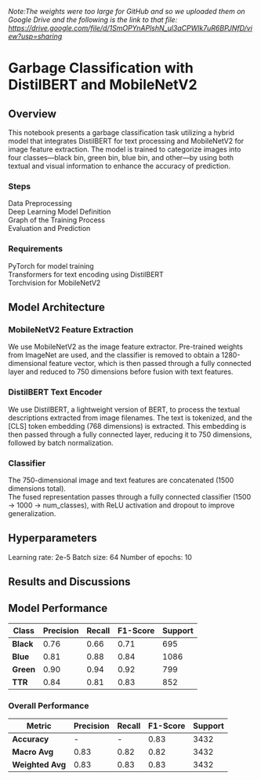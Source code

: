 _Note:The weights were too large for GitHub and so we uploaded them on Google Drive and the following is the link to that file:_
_https://drive.google.com/file/d/1SmOPYnAPlshN_ul3aCPWlk7uR6BPJNfD/view?usp=sharing_

# Garbage Classification with DistilBERT and MobileNetV2
## Overview
This notebook presents a garbage classification task utilizing a hybrid model that integrates DistilBERT for text processing and MobileNetV2 for image feature extraction. The model is trained to categorize images into four classes—black bin, green bin, blue bin, and other—by using both textual and visual information to enhance the accuracy of prediction.
### Steps
Data Preprocessing  
Deep Learning Model Definition  
Graph of the Training Process  
Evaluation and Prediction    
### Requirements
PyTorch for model training  
Transformers for text encoding using DistilBERT  
Torchvision for MobileNetV2  
## Model Architecture  
### MobileNetV2 Feature Extraction  
We use MobileNetV2 as the image feature extractor. Pre-trained weights from ImageNet are used, and the classifier is removed to obtain a 1280-dimensional feature vector, which is then passed through a fully connected layer and reduced to 750 dimensions before fusion with text features.  
### DistilBERT Text Encoder
We use DistilBERT, a lightweight version of BERT, to process the textual descriptions extracted from image filenames. The text is tokenized, and the [CLS] token embedding (768 dimensions) is extracted. This embedding is then passed through a fully connected layer, reducing it to 750 dimensions, followed by batch normalization.  
### Classifier
The 750-dimensional image and text features are concatenated (1500 dimensions total).  
The fused representation passes through a fully connected classifier (1500 → 1000 → num_classes), with ReLU activation and dropout to improve generalization.
## Hyperparameters  
Learning rate: 2e-5
Batch size: 64 
Number of epochs: 10
## Results and Discussions  
## Model Performance  

| **Class**   |**Precision**|**Recall**|**F1-Score**|**Support**|
|-------------|-----------|--------|----------|---------|
| **Black**   | 0.76      | 0.66   | 0.71     | 695     |
| **Blue**    | 0.81      | 0.88   | 0.84     | 1086    |
| **Green**   | 0.90      | 0.94   | 0.92     | 799     |
| **TTR**     | 0.84      | 0.81   | 0.83     | 852     |

### **Overall Performance**  
| Metric        | Precision | Recall | F1-Score | Support |
|--------------|-----------|--------|----------|---------|
| **Accuracy**  | -        | -      | 0.83     | 3432    |
| **Macro Avg** | 0.83     | 0.82   | 0.82     | 3432    |
| **Weighted Avg** | 0.83   | 0.83   | 0.83     | 3432    |




